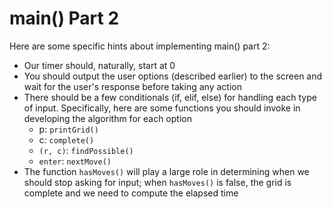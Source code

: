 <!--title={user input: main() part 2}-->

<!--badges={Algorithmns:10}-->

<!--concepts{User Input}-->

# main() Part 2

Here are some specific hints about implementing main() part 2:

* Our timer should, naturally, start at 0
* You should output the user options (described earlier) to the screen and wait for the user's response before taking any action
* There should be a few conditionals (if, elif, else) for handling each type of input. Specifically, here are some functions you should invoke in developing the algorithm for each option
  * p: `printGrid()`
  * c: `complete()`
  * `(r, c)`: `findPossible()`
  * `enter`: `nextMove()`
* The function `hasMoves()` will play a large role in determining when we should stop asking for input; when `hasMoves()` is false, the grid is complete and we need to compute the elapsed time 



